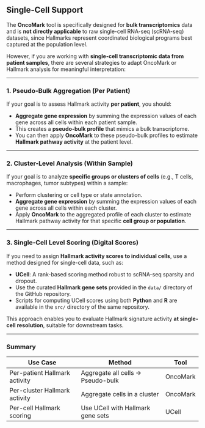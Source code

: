## Single-Cell Support

The **OncoMark** tool is specifically designed for **bulk transcriptomics** data and is **not directly applicable** to raw single-cell RNA-seq (scRNA-seq) datasets, since Hallmarks represent coordinated biological programs best captured at the population level.

However, if you are working with **single-cell transcriptomic data from patient samples**, there are several strategies to adapt OncoMark or Hallmark analysis for meaningful interpretation:

---

### 1. Pseudo-Bulk Aggregation (Per Patient)

If your goal is to assess Hallmark activity **per patient**, you should:

- **Aggregate gene expression** by summing the expression values of each gene across all cells within each patient sample.
- This creates a **pseudo-bulk profile** that mimics a bulk transcriptome.
- You can then apply **OncoMark** to these pseudo-bulk profiles to estimate **Hallmark pathway activity** at the patient level.

---

### 2. Cluster-Level Analysis (Within Sample)

If your goal is to analyze **specific groups or clusters of cells** (e.g., T cells, macrophages, tumor subtypes) within a sample:

- Perform clustering or cell type or state annotation.
- **Aggregate gene expression** by summing the expression values of each gene across all cells within each cluster.
- Apply **OncoMark** to the aggregated profile of each cluster to estimate Hallmark pathway activity for that specific **cell group or population**.

---

### 3. Single-Cell Level Scoring (Digital Scores)

If you need to assign **Hallmark activity scores to individual cells**, use a method designed for single-cell data, such as:

- **UCell**: A rank-based scoring method robust to scRNA-seq sparsity and dropout.
- Use the curated **Hallmark gene sets** provided in the `data/` directory of the GitHub repository.
- Scripts for computing UCell scores using both **Python** and **R** are available in the `src/` directory of the same repository.

This approach enables you to evaluate Hallmark signature activity **at single-cell resolution**, suitable for downstream tasks.

---

### Summary

| Use Case                        | Method                          | Tool      |
|---------------------------------|----------------------------------|-----------|
| Per-patient Hallmark activity   | Aggregate all cells → Pseudo-bulk | OncoMark  |
| Per-cluster Hallmark activity   | Aggregate cells in a cluster      | OncoMark  |
| Per-cell Hallmark scoring       | Use UCell with Hallmark gene sets | UCell     |